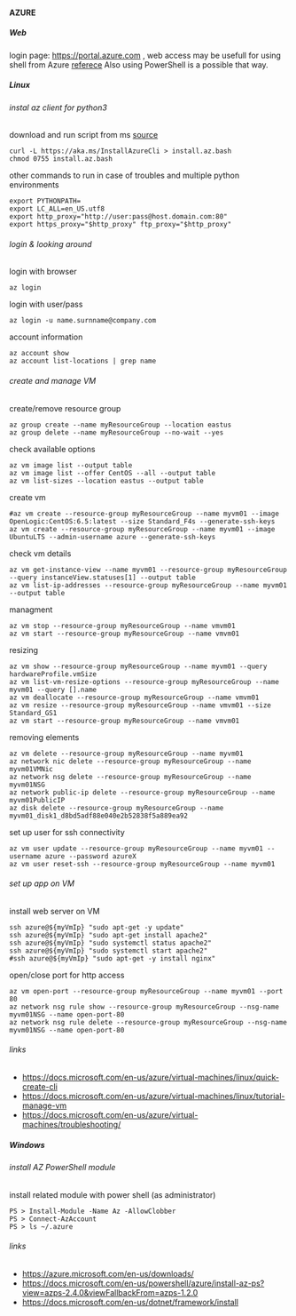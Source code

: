 #### AZURE

##### Web

login page: https://portal.azure.com , web access may be usefull for using shell from Azure [referece](https://docs.microsoft.com/en-us/azure/cloud-shell/overview) Also using PowerShell is a possible that way.


##### Linux

###### instal az client for python3

download and run script from ms [source](https://docs.microsoft.com/en-us/cli/azure/install-azure-cli-linux?view=azure-cli-latest)

    curl -L https://aka.ms/InstallAzureCli > install.az.bash
    chmod 0755 install.az.bash

other commands to run in case of troubles and multiple python environments

    export PYTHONPATH=
    export LC_ALL=en_US.utf8
    export http_proxy="http://user:pass@host.domain.com:80"
    export https_proxy="$http_proxy" ftp_proxy="$http_proxy"

###### login & looking around

login with browser

    az login

login with user/pass

    az login -u name.surnname@company.com

account information

    az account show
    az account list-locations | grep name

###### create and manage VM

create/remove resource group

    az group create --name myResourceGroup --location eastus
    az group delete --name myResourceGroup --no-wait --yes

check available options

    az vm image list --output table
    az vm image list --offer CentOS --all --output table
    az vm list-sizes --location eastus --output table

create vm

    #az vm create --resource-group myResourceGroup --name myvm01 --image OpenLogic:CentOS:6.5:latest --size Standard_F4s --generate-ssh-keys
    az vm create --resource-group myResourceGroup --name myvm01 --image UbuntuLTS --admin-username azure --generate-ssh-keys

check vm details

    az vm get-instance-view --name myvm01 --resource-group myResourceGroup --query instanceView.statuses[1] --output table
    az vm list-ip-addresses --resource-group myResourceGroup --name myvm01 --output table

managment

    az vm stop --resource-group myResourceGroup --name vmvm01
    az vm start --resource-group myResourceGroup --name vmvm01

resizing

    az vm show --resource-group myResourceGroup --name myvm01 --query hardwareProfile.vmSize
    az vm list-vm-resize-options --resource-group myResourceGroup --name myvm01 --query [].name
    az vm deallocate --resource-group myResourceGroup --name vmvm01
    az vm resize --resource-group myResourceGroup --name vmvm01 --size Standard_GS1
    az vm start --resource-group myResourceGroup --name vmvm01

removing elements

    az vm delete --resource-group myResourceGroup --name myvm01
    az network nic delete --resource-group myResourceGroup --name myvm01VMNic
    az network nsg delete --resource-group myResourceGroup --name myvm01NSG
    az network public-ip delete --resource-group myResourceGroup --name myvm01PublicIP
    az disk delete --resource-group myResourceGroup --name myvm01_disk1_d8bd5adf88e040e2b52838f5a889ea92

set up user for ssh connectivity

    az vm user update --resource-group myResourceGroup --name myvm01 --username azure --password azureX
    az vm user reset-ssh --resource-group myResourceGroup --name myvm01

###### set up app on VM

install web server on VM

    ssh azure@${myVmIp} "sudo apt-get -y update"
    ssh azure@${myVmIp} "sudo apt-get install apache2"
    ssh azure@${myVmIp} "sudo systemctl status apache2"
    ssh azure@${myVmIp} "sudo systemctl start apache2"
    #ssh azure@${myVmIp} "sudo apt-get -y install nginx"

open/close port for http access

    az vm open-port --resource-group myResourceGroup --name myvm01 --port 80
    az network nsg rule show --resource-group myResourceGroup --nsg-name myvm01NSG --name open-port-80
    az network nsg rule delete --resource-group myResourceGroup --nsg-name myvm01NSG --name open-port-80


###### links

 * https://docs.microsoft.com/en-us/azure/virtual-machines/linux/quick-create-cli
 * https://docs.microsoft.com/en-us/azure/virtual-machines/linux/tutorial-manage-vm
 * https://docs.microsoft.com/en-us/azure/virtual-machines/troubleshooting/

##### Windows


###### install AZ PowerShell module

install related module with power shell (as administrator)

    PS > Install-Module -Name Az -AllowClobber
    PS > Connect-AzAccount
    PS > ls ~/.azure

###### links

 * https://azure.microsoft.com/en-us/downloads/
 * https://docs.microsoft.com/en-us/powershell/azure/install-az-ps?view=azps-2.4.0&viewFallbackFrom=azps-1.2.0
 * https://docs.microsoft.com/en-us/dotnet/framework/install

